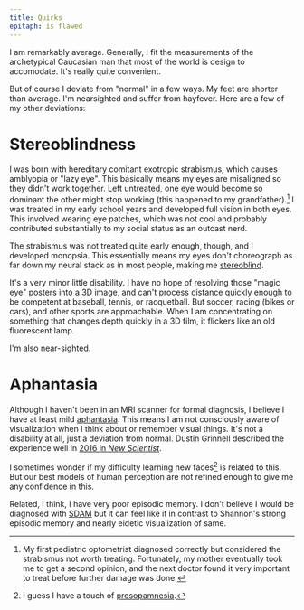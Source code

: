 ```yaml
---
title: Quirks
epitaph: is flawed
---
```


I am remarkably average. Generally, I fit the measurements of the archetypical Caucasian man that most of the world is design to accomodate. It's really quite convenient.

But of course I deviate from "normal" in a few ways. My feet are shorter than average. I'm nearsighted and suffer from hayfever. Here are a few of my other deviations:

# Stereoblindness

I was born with hereditary comitant exotropic strabismus, which causes amblyopia or "lazy eye". This basically means my eyes are misaligned so they didn't work together. Left untreated, one eye would become so dominant the other might stop working (this happened to my grandfather).[^lazy] I was treated in my early school years and developed full vision in both eyes. This involved wearing eye patches, which was not cool and probably contributed substantially to my social status as an outcast nerd.

[^lazy]: My first pediatric optometrist diagnosed correctly but considered the strabismus not worth treating. Fortunately, my mother eventually took me to get a second opinion, and the next doctor found it very important to treat before further damage was done.

The strabismus was not treated quite early enough, though, and I developed monopsia. This essentially means my eyes don't choreograph as far down my neural stack as in most people, making me [stereoblind](https://www.psychologytoday.com/us/blog/fetishes-i-dont-get/201211/monocular-life-in-perspective).

It's a very minor little disability. I have no hope of resolving those "magic eye" posters into a 3D image, and can't process distance quickly enough to be competent at baseball, tennis, or racquetball. But soccer, racing (bikes or cars), and other sports are approachable. When I am concentrating on something that changes depth quickly in a 3D film, it flickers like an old fluorescent lamp.

I'm also near-sighted.

# Aphantasia

Although I haven't been in an MRI scanner for formal diagnosis, I believe I have at least mild [aphantasia](https://en.wikipedia.org/wiki/Aphantasia). This means I am not consciously aware of visualization when I think about or remember visual things. It's not a disability at all, just a deviation from normal. Dustin Grinnell described the experience well in [2016 in _New Scientist_](https://www.newscientist.com/article/2083706-my-minds-eye-is-blind-so-whats-going-on-in-my-brain/).

I sometimes wonder if my difficulty learning new faces[^faces] is related to this. But our best models of human perception are not refined enough to give me any confidence in this.

[^faces]: I guess I have a touch of [prosopamnesia](https://en.wikipedia.org/wiki/Prosopamnesia).

Related, I think, I have very poor episodic memory. I don't believe I would be diagnosed with [SDAM](http://levinelab.ca/memory.html) but it can feel like it in contrast to Shannon's strong episodic memory and nearly eidetic visualization of same.

